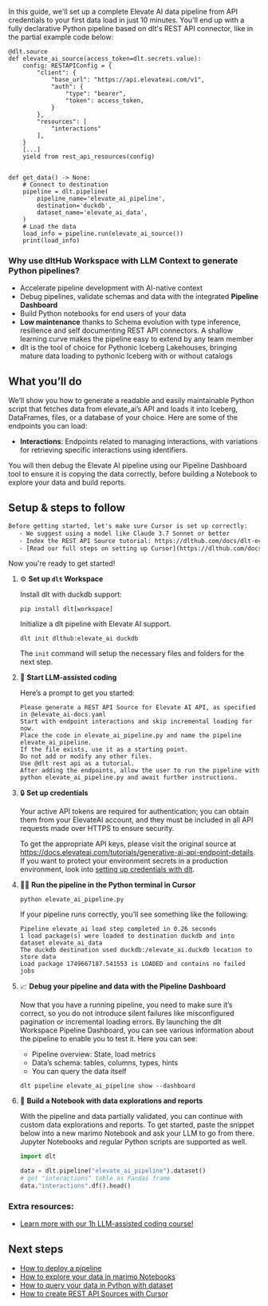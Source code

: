 In this guide, we'll set up a complete Elevate AI data pipeline from API credentials to your first data load in just 10 minutes. You'll end up with a fully declarative Python pipeline based on dlt's REST API connector, like in the partial example code below:

```python-outcome
@dlt.source
def elevate_ai_source(access_token=dlt.secrets.value):
    config: RESTAPIConfig = {
        "client": {
            "base_url": "https://api.elevateai.com/v1",
            "auth": {
                "type": "bearer",
                "token": access_token,
            }
        },
        "resources": [
            "interactions"
        ],
    }
    [...]
    yield from rest_api_resources(config)


def get_data() -> None:
    # Connect to destination
    pipeline = dlt.pipeline(
        pipeline_name='elevate_ai_pipeline',
        destination='duckdb',
        dataset_name='elevate_ai_data', 
    )
    # Load the data
    load_info = pipeline.run(elevate_ai_source())
    print(load_info) 
```

### Why use dltHub Workspace with LLM Context to generate Python pipelines?

- Accelerate pipeline development with AI-native context
- Debug pipelines, validate schemas and data with the integrated **Pipeline Dashboard**
- Build Python notebooks for end users of your data
- **Low maintenance** thanks to Schema evolution with type inference, resilience and self documenting REST API connectors. A shallow learning curve makes the pipeline easy to extend by any team member
- dlt is the tool of choice for Pythonic Iceberg Lakehouses, bringing mature data loading to pythonic Iceberg with or without catalogs

## What you’ll do

We’ll show you how to generate a readable and easily maintainable Python script that fetches data from elevate_ai’s API and loads it into Iceberg, DataFrames, files, or a database of your choice. Here are some of the endpoints you can load:

- **Interactions**: Endpoints related to managing interactions, with variations for retrieving specific interactions using identifiers.

You will then debug the Elevate AI pipeline using our Pipeline Dashboard tool to ensure it is copying the data correctly, before building a Notebook to explore your data and build reports.

## Setup & steps to follow

```default
Before getting started, let's make sure Cursor is set up correctly:
   - We suggest using a model like Claude 3.7 Sonnet or better
   - Index the REST API Source tutorial: https://dlthub.com/docs/dlt-ecosystem/verified-sources/rest_api/ and add it to context as **@dlt rest api**
   - [Read our full steps on setting up Cursor](https://dlthub.com/docs/dlt-ecosystem/llm-tooling/cursor-restapi#23-configuring-cursor-with-documentation)
```

Now you're ready to get started!

1. ⚙️ **Set up `dlt` Workspace**
    
    Install dlt with duckdb support:
    ```shell
    pip install dlt[workspace]
    ```

    Initialize a dlt pipeline with Elevate AI support.
    ```shell
    dlt init dlthub:elevate_ai duckdb
    ```

    The `init` command will setup the necessary files and folders for the next step.
    
2. 🤠 **Start LLM-assisted coding**
    
    Here’s a prompt to get you started:
    
    ```prompt
    Please generate a REST API Source for Elevate AI API, as specified in @elevate_ai-docs.yaml 
    Start with endpoint interactions and skip incremental loading for now. 
    Place the code in elevate_ai_pipeline.py and name the pipeline elevate_ai_pipeline. 
    If the file exists, use it as a starting point. 
    Do not add or modify any other files. 
    Use @dlt rest api as a tutorial. 
    After adding the endpoints, allow the user to run the pipeline with python elevate_ai_pipeline.py and await further instructions.
    ```

    
3. 🔒 **Set up credentials** 
    
    Your active API tokens are required for authentication; you can obtain them from your ElevateAI account, and they must be included in all API requests made over HTTPS to ensure security.
    
    To get the appropriate API keys, please visit the original source at https://docs.elevateai.com/tutorials/generative-ai-api-endpoint-details.
    If you want to protect your environment secrets in a production environment, look into [setting up credentials with dlt](https://dlthub.com/docs/walkthroughs/add_credentials).
    
4. 🏃‍♀️ **Run the pipeline in the Python terminal in Cursor**
    
    ```shell
    python elevate_ai_pipeline.py
    ```
    
    If your pipeline runs correctly, you’ll see something like the following:
    
    ```shell
    Pipeline elevate_ai load step completed in 0.26 seconds
    1 load package(s) were loaded to destination duckdb and into dataset elevate_ai_data
    The duckdb destination used duckdb:/elevate_ai.duckdb location to store data
    Load package 1749667187.541553 is LOADED and contains no failed jobs
    ```
    
5. 📈 **Debug your pipeline and data with the Pipeline Dashboard**

    Now that you have a running pipeline, you need to make sure it’s correct, so you do not introduce silent failures like misconfigured pagination or incremental loading errors. By launching the dlt Workspace Pipeline Dashboard, you can see various information about the pipeline to enable you to test it. Here you can see:
    - Pipeline overview: State, load metrics
    - Data’s schema: tables, columns, types, hints
    - You can query the data itself
    
    ```shell
    dlt pipeline elevate_ai_pipeline show --dashboard
    ```
    
6. 🐍 **Build a Notebook with data explorations and reports**

    With the pipeline and data partially validated, you can continue with custom data explorations and reports. To get started, paste the snippet below into a new marimo Notebook and ask your LLM to go from there. Jupyter Notebooks and regular Python scripts are supported as well.

    
    ```python
    import dlt

   data = dlt.pipeline("elevate_ai_pipeline").dataset()
   # get "interactions" table as Pandas frame
   data."interactions".df().head()
    ```

### Extra resources:

- [Learn more with our 1h LLM-assisted coding course!](https://www.youtube.com/watch?v=GGid70rnJuM)

## Next steps

- [How to deploy a pipeline](https://dlthub.com/docs/walkthroughs/deploy-a-pipeline)
- [How to explore your data in marimo Notebooks](https://dlthub.com/docs/general-usage/dataset-access/marimo)
- [How to query your data in Python with dataset](https://dlthub.com/docs/general-usage/dataset-access/dataset)
- [How to create REST API Sources with Cursor](https://dlthub.com/docs/dlt-ecosystem/llm-tooling/cursor-restapi)
